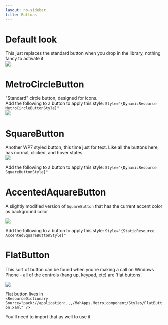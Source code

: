 ```yaml
---
layout: no-sidebar
title: Buttons
---
```


# Default look

This just replaces the standard button when you drop in the library, nothing fancy to activate it    
![]({{site.baseurl}}/images/08_RegularButton.png)

# MetroCircleButton

"Standard" circle button, designed for icons.  
Add the following to a button to apply this style: `Style="{DynamicResource MetroCircleButtonStyle}"`  
![]({{site.baseurl}}/images/07_CircleButtons.png)

# SquareButton 

Another WP7 styled button, this time just for text. Like all the buttons here, has normal, clicked, and hover states.  
![]({{site.baseurl}}/images/square-button.png)

Add the following to a button to apply this style: `Style="{DynamicResource SquareButtonStyle}"`

# AccentedAquareButton

A slightly modified version of `SquareButton` that has the current accent color as background color

![]({{site.baseurl}}/images/accent-square-button.png)

Add the following to a button to apply this style: `Style="{StaticResource AccentedSquareButtonStyle}"`

# FlatButton

This sort of button can be found when you're making a call on Windows Phone - all of the controls (hang up, keypad, etc) are 'flat buttons'.  

![]({{site.baseurl}}/images/flatbutton.png) 

Flat button lives in   
`<ResourceDictionary Source="pack://application:,,,/MahApps.Metro;component/Styles/FlatButton.xaml" />`

You'll need to import that as well to use it.



